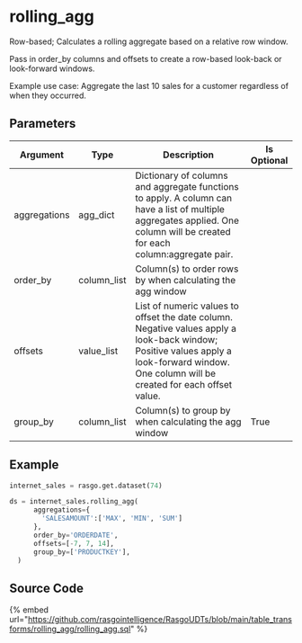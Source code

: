 

# rolling_agg

Row-based; Calculates a rolling aggregate based on a relative row window.

Pass in order_by columns and offsets to create a row-based look-back or look-forward windows.

Example use case: Aggregate the last 10 sales for a customer regardless of when they occurred.


## Parameters

|   Argument   |    Type     |                                                                                         Description                                                                                         | Is Optional |
| ------------ | ----------- | ------------------------------------------------------------------------------------------------------------------------------------------------------------------------------------------- | ----------- |
| aggregations | agg_dict    | Dictionary of columns and aggregate functions to apply. A column can have a list of multiple aggregates applied. One column will be created for each column:aggregate pair.                 |             |
| order_by     | column_list | Column(s) to order rows by when calculating the agg window                                                                                                                                  |             |
| offsets      | value_list  | List of numeric values to offset the date column. Negative values apply a look-back window; Positive values apply a look-forward window. One column will be created for each offset value.  |             |
| group_by     | column_list | Column(s) to group by when calculating the agg window                                                                                                                                       | True        |


## Example

```python
internet_sales = rasgo.get.dataset(74)

ds = internet_sales.rolling_agg(
      aggregations={
        'SALESAMOUNT':['MAX', 'MIN', 'SUM']
      },
      order_by='ORDERDATE',
      offsets=[-7, 7, 14],
      group_by=['PRODUCTKEY'],
  )

```

## Source Code

{% embed url="https://github.com/rasgointelligence/RasgoUDTs/blob/main/table_transforms/rolling_agg/rolling_agg.sql" %}

